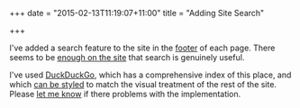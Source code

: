 +++
date = "2015-02-13T11:19:07+11:00"
title = "Adding Site Search"

+++

I've added a search feature to the site in the [footer](#footer) of each page. There seems to be [enough on the site](/news) that search is genuinely useful.

I've used [DuckDuckGo](http://duckduckgo.com), which has a comprehensive index of this place, and which [can be styled](https://duckduckgo.com/params) to match the visual treatment of the rest of the site. Please [let me know](#contact) if there problems with the implementation.